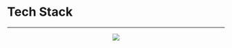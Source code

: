 
# Tech Stack
---
<p align="center">
  <a href="">
    <img src="https://skillicons.dev/icons?i=py,django,flask,js,express,react,nodejs,mongodb,mysql,html,tailwind,css,figma,firebase,git" />
  </a>
</p>